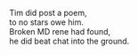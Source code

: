 Tim did post a poem,  
to no stars owe him.  
Broken MD rene had found,  
he did beat chat into the ground.
